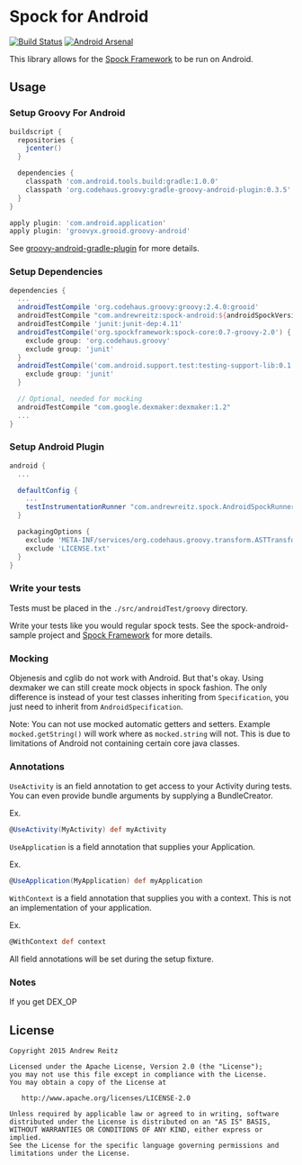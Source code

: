 # Spock for Android

[![Build Status](https://snap-ci.com/pieces029/android-spock/branch/master/build_image)](https://snap-ci.com/pieces029/android-spock/branch/master)
[![Android Arsenal](https://img.shields.io/badge/Android%20Arsenal-Spock%20for%20Android-brightgreen.svg?style=flat)](https://android-arsenal.com/details/1/1345)

This library allows for the [Spock Framework](//spockframework.org) to be run on Android.

## Usage

### Setup Groovy For Android

```groovy
buildscript {
  repositories {
    jcenter()
  }

  dependencies {
    classpath 'com.android.tools.build:gradle:1.0.0'
    classpath 'org.codehaus.groovy:gradle-groovy-android-plugin:0.3.5'
  }
}

apply plugin: 'com.android.application'
apply plugin: 'groovyx.grooid.groovy-android'
```

See [groovy-android-gradle-plugin](//github.com/groovy/groovy-android-gradle-plugin) for more
details.

### Setup Dependencies

```groovy
dependencies {
  ...
  androidTestCompile 'org.codehaus.groovy:groovy:2.4.0:grooid'
  androidTestCompile "com.andrewreitz:spock-android:${androidSpockVersion}"
  androidTestCompile 'junit:junit-dep:4.11'
  androidTestCompile('org.spockframework:spock-core:0.7-groovy-2.0') {
    exclude group: 'org.codehaus.groovy'
    exclude group: 'junit'
  }
  androidTestCompile('com.android.support.test:testing-support-lib:0.1') {
    exclude group: 'junit'
  }

  // Optional, needed for mocking
  androidTestCompile "com.google.dexmaker:dexmaker:1.2"
  ...
}
```

### Setup Android Plugin

```groovy
android {
  ...

  defaultConfig {
    ...
    testInstrumentationRunner "com.andrewreitz.spock.AndroidSpockRunner"
  }

  packagingOptions {
    exclude 'META-INF/services/org.codehaus.groovy.transform.ASTTransformation'
    exclude 'LICENSE.txt'
  }
}
```

### Write your tests

Tests must be placed in the `./src/androidTest/groovy` directory.

Write your tests like you would regular spock tests. See the spock-android-sample project and
[Spock Framework](//spockframework.org) for more details.

### Mocking

Objenesis and cglib do not work with Android. But that's okay. Using dexmaker we can still create
mock objects in spock fashion. The only difference is instead of your test classes inheriting from
`Specification`, you just need to inherit from `AndroidSpecification`.

Note: You can not use mocked automatic getters and setters. Example `mocked.getString()` will work
where as `mocked.string` will not. This is due to limitations of Android not containing certain core
java classes.

### Annotations

`UseActivity` is an field annotation to get access to your Activity during tests. You can even
provide bundle arguments by supplying a BundleCreator.

Ex.
```groovy
@UseActivity(MyActivity) def myActivity
```

`UseApplication` is a field annotation that supplies your Application.

Ex.
```groovy
@UseApplication(MyApplication) def myApplication
```

`WithContext` is a field annotation that supplies you with a context. This is not an implementation of
your application.

Ex.
```groovy
@WithContext def context
```

All field annotations will be set during the setup fixture.

### Notes

If you get DEX_OP

## License

    Copyright 2015 Andrew Reitz

    Licensed under the Apache License, Version 2.0 (the "License");
    you may not use this file except in compliance with the License.
    You may obtain a copy of the License at

       http://www.apache.org/licenses/LICENSE-2.0

    Unless required by applicable law or agreed to in writing, software
    distributed under the License is distributed on an "AS IS" BASIS,
    WITHOUT WARRANTIES OR CONDITIONS OF ANY KIND, either express or implied.
    See the License for the specific language governing permissions and
    limitations under the License.

